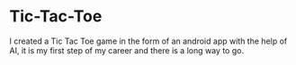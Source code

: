 # Tic-Tac-Toe
I created a Tic Tac Toe game in the form of an android app with the help of AI, it is my first step of my career and there is a long way to go.
